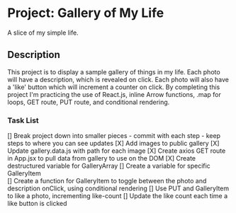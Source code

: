 # Project: Gallery of My Life

A slice of my simple life.

## Description

This project is to display a sample gallery of things in my life. Each photo will have a description, which is revealed on click. Each photo will also have a 'like' button which will increment a counter on click. By completing this project I'm practicing the use of React.js, inline Arrow functions, .map for loops, GET route, PUT route, and conditional rendering.

### Task List

[] Break project down into smaller pieces
    - commit with each step
    - keep steps to where you can see updates
[X] Add images to public gallery
    [X] Update gallery.data.js with path for each image
[X] Create axios GET route in App.jsx to pull data from gallery to use on the DOM
[X] Create destructured variable for GalleryArray
[] Create a variable for specific GalleryItem  
    [] Create a function for GalleryItem to toggle between the photo and description onClick, using conditional rendering
    [] Use PUT and GalleryItem to like a photo, incrementing like-count
[] Update the like count each time a like button is clicked
